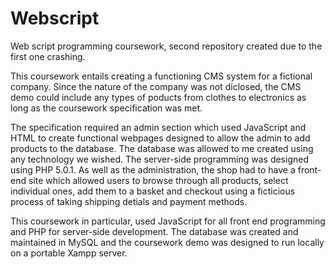# Webscript
Web script programming coursework, second repository created due to the first one crashing.

This coursework entails creating a functioning CMS system for a fictional company. Since the nature of the company was not diclosed, the CMS demo could include any types of poducts from clothes to electronics as long as the coursework specification was met.

The specification required an admin section which used JavaScript and HTML to create functional webpages designed to allow the admin to add products to the database. The database was allowed to me created using any technology we wished. The server-side programming was designed using PHP 5.0.1. As well as the administration, the shop had to have a front-end site which allowed users to browse through all products, select individual ones, add them to a basket and checkout using a ficticious process of taking shipping detials and payment methods.

This coursework in particular, used JavaScript for all front end programming and PHP for server-side development. The database was created and maintained in MySQL and the coursework demo was designed to run locally on a portable Xampp server.
